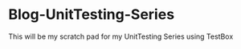 Blog-UnitTesting-Series
=======================

This will be my scratch pad for my UnitTesting Series using TestBox
